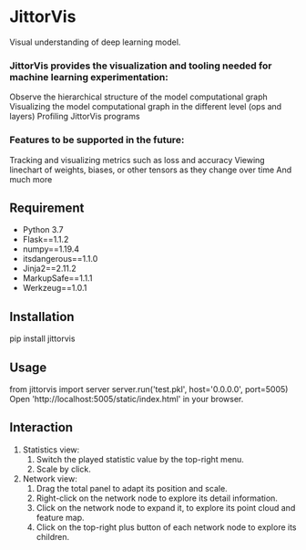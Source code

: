 # JittorVis

Visual understanding of deep learning model.

### JittorVis provides the visualization and tooling needed for machine learning experimentation:
Observe the hierarchical structure of the model computational graph 
Visualizing the model computational graph in the different level (ops and layers)
Profiling JittorVis programs

### Features to be supported in the future:
Tracking and visualizing metrics such as loss and accuracy
Viewing linechart of weights, biases, or other tensors as they change over time
And much more

## Requirement
* Python 3.7
* Flask==1.1.2
* numpy==1.19.4
* itsdangerous==1.1.0
* Jinja2==2.11.2
* MarkupSafe==1.1.1
* Werkzeug==1.0.1


## Installation
pip install jittorvis

## Usage
from jittorvis import server
server.run('test.pkl', host='0.0.0.0', port=5005)
Open 'http://localhost:5005/static/index.html' in your browser.

## Interaction
1. Statistics view:
    1) Switch the played statistic value by the top-right menu.
    2) Scale by click.
2. Network view:
    1) Drag the total panel to adapt its position and scale.
    2) Right-click on the network node to explore its detail information.
    3) Click on the network node to expand it, to explore its point cloud and feature map.
    4) Click on the top-right plus button of each network node to explore its children.
